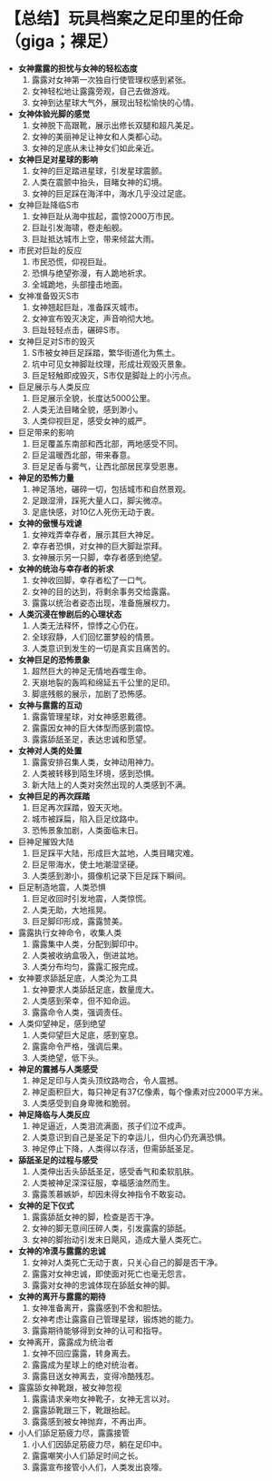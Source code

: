 # 【总结】玩具档案之足印里的任命（giga；裸足）

-   **女神露露的担忧与女神的轻松态度**
    1.  露露对女神第一次独自行使管理权感到紧张。
    2.  女神轻松地让露露旁观，自己去做游戏。
    3.  女神到达星球大气外，展现出轻松愉快的心情。
-   **女神体验光脚的感觉**
    1.  女神脱下高跟靴，展示出修长双腿和超凡美足。
    2.  女神的美丽神足让神女和人类都心动。
    3.  女神的足底从未让神女们如此亲近。
-   **女神巨足对星球的影响**
    1.  女神的巨足踏进星球，引发星球震颤。
    2.  人类在震颤中抬头，目睹女神的幻境。
    3.  女神的巨足踩在海洋中，海水几乎没过足底。
-   女神巨趾降临S市
    1.  女神巨趾从海中拔起，震惊2000万市民。
    2.  巨趾引发海啸，卷走船舰。
    3.  巨趾抵达城市上空，带来倾盆大雨。
-   市民对巨趾的反应
    1.  市民恐慌，仰视巨趾。
    2.  恐惧与绝望弥漫，有人跪地祈求。
    3.  全城跪地，头部撞击地面。
-   女神准备毁灭S市
    1.  女神翘起巨趾，准备踩灭城市。
    2.  女神宣布毁灭决定，声音响彻大地。
    3.  巨趾轻轻点击，碾碎S市。
-   女神巨足对S市的毁灭
    1.  S市被女神巨足踩踏，繁华街道化为焦土。
    2.  坑中可见女神脚趾纹理，形成壮观毁灭景象。
    3.  巨足轻触即成毁灭，S市仅是脚趾上的小污点。
-   巨足展示与人类反应
    1.  巨足展示全貌，长度达5000公里。
    2.  人类无法目睹全貌，感到渺小。
    3.  人类仰视巨足，感受女神的威严。
-   巨足带来的影响
    1.  巨足覆盖东南部和西北部，两地感受不同。
    2.  巨足温暖西北部，带来春意。
    3.  巨足足香与雾气，让西北部居民享受恩惠。
-   **神足的恐怖力量**
    1.  神足落地，碾碎一切，包括城市和自然景观。
    2.  足跟湿滑，踩死大量人口，脚尖微凉。
    3.  足底快感，对10亿人死伤无动于衷。
-   **女神的傲慢与戏谑**
    1.  女神戏弄幸存者，展示其巨大神足。
    2.  幸存者恐惧，对女神的巨大脚趾崇拜。
    3.  女神展示另一只脚，幸存者感到绝望。
-   **女神的统治与幸存者的祈求**
    1.  女神收回脚，幸存者松了一口气。
    2.  女神的目的达到，将剩余事务交给露露。
    3.  露露以统治者姿态出现，准备施展权力。
-   **人类沉浸在惨剧后的心理状态**
    1.  人类无法释怀，惊悸之心仍在。
    2.  全球寂静，人们回忆噩梦般的情景。
    3.  人类意识到发生的一切是真实且痛苦的。
-   **女神巨足的恐怖景象**
    1.  超然巨大的神足无情地吞噬生命。
    2.  天崩地裂的轰鸣和绵延五千公里的足印。
    3.  脚底残骸的展示，加剧了恐怖感。
-   **女神与露露的互动**
    1.  露露管理星球，对女神感恩戴德。
    2.  露露因女神的巨大体型而感到震惊。
    3.  露露舔舐圣足，表达忠诚和愿望。
-   **女神对人类的处置**
    1.  露露安排召集人类，女神动用神力。
    2.  人类被转移到陌生环境，感到恐惧。
    3.  新大陆上的人类对突然出现的人类感到不满。
-   **女神巨足的再次踩踏**
    1.  巨足再次踩踏，毁天灭地。
    2.  城市被踩扁，陷入巨足纹路中。
    3.  恐怖景象加剧，人类面临末日。
-   巨神足摧毁大陆
    1.  巨足踩平大陆，形成巨大盆地，人类目睹灾难。
    2.  巨足带海水，使土地潮湿坚硬。
    3.  人类感到渺小，摄像机记录下巨足踩下瞬间。
-   巨足制造地震，人类恐惧
    1.  巨足收回时引发地震，人类惊慌。
    2.  人类无助，大地摇晃。
    3.  巨足脚印形成，露露赞美。
-   露露执行女神命令，收集人类
    1.  露露集中人类，分配到脚印中。
    2.  人类被收纳盒吸入，倒进盆地。
    3.  人类分布均匀，露露汇报完成。
-   女神要求舔舐足底，人类沦为工具
    1.  女神要求人类舔舐足底，数量庞大。
    2.  人类感到荣幸，但不知命运。
    3.  露露命令人类，强调责任。
-   人类仰望神足，感到绝望
    1.  人类仰望巨大足底，感到窒息。
    2.  露露命令严格，强调后果。
    3.  人类绝望，低下头。
-   **神足的震撼与人类感受**
    1.  神足足印与人类头顶纹路吻合，令人震撼。
    2.  神足面积巨大，每只神足有37亿像素，每个像素对应2000平方米。
    3.  人类感受到自身卑微和脆弱。
-   **神足降临与人类反应**
    1.  神足逼近，人类泪流满面，孩子们泣不成声。
    2.  人类意识到自己是圣足下的幸运儿，但内心仍充满恐惧。
    3.  神足停止下降，人类得以存活，但需舔舐圣足。
-   **舔舐圣足的过程与感受**
    1.  人类伸出舌头舔舐圣足，感受香气和柔软肌肤。
    2.  人类被神足深深征服，幸福感油然而生。
    3.  露露羡慕嫉妒，却因未得女神指令不敢妄动。
-   **女神的足下仪式**
    1.  露露舔舐女神的脚，检查是否干净。
    2.  女神的脚无意间压碎人类，引发露露的舔舐。
    3.  女神的脚抬动引发末日飓风，造成大量人类死亡。
-   **女神的冷漠与露露的忠诚**
    1.  女神对人类死亡无动于衷，只关心自己的脚是否干净。
    2.  露露对女神忠诚，即使面对死亡也毫无怨言。
    3.  露露对女神的忠诚体现在舔舐女神的脚。
-   **女神的离开与露露的期待**
    1.  女神准备离开，露露感到不舍和胆怯。
    2.  女神考虑让露露自己管理星球，锻炼她的能力。
    3.  露露期待能够得到女神的认可和指导。
-   女神离开，露露成为统治者
    1.  女神不回应露露，转身离去。
    2.  露露成为星球上的绝对统治者。
    3.  露露目送女神离去，变得冷酷残忍。
-   露露舔女神靴跟，被女神忽视
    1.  露露请求亲吻女神靴子，女神无言以对。
    2.  露露舔靴跟三下，靴跟抬起。
    3.  露露感到被女神抛弃，不再出声。
-   小人们舔足筋疲力尽，露露接管
    1.  小人们因舔足筋疲力尽，躺在足印中。
    2.  露露嘲笑小人们舔足时间之长。
    3.  露露宣布接管小人们，人类发出哀嚎。